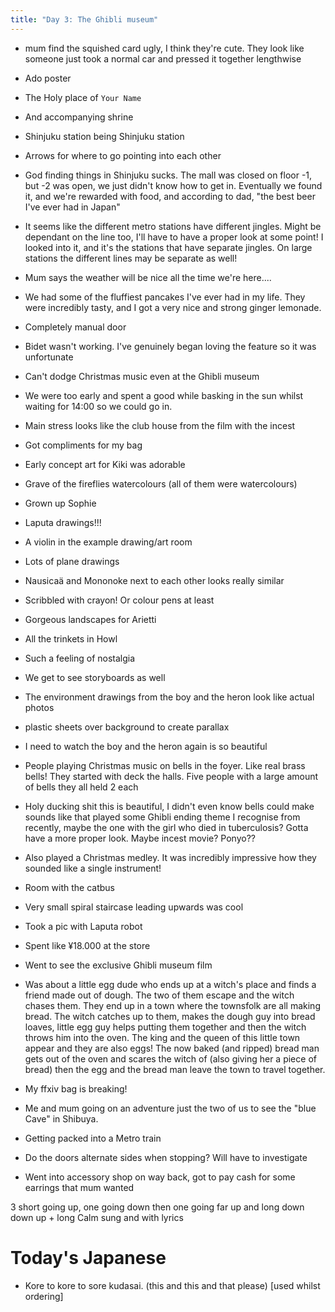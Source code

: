 ```yaml
---
title: "Day 3: The Ghibli museum"
---
```


* mum find the squished card ugly, I think they're cute. They look like someone just took a normal car and pressed it together lengthwise
* Ado poster
* The Holy place of `Your Name`
* And accompanying shrine 
* Shinjuku station being Shinjuku station 
* Arrows for where to go pointing into each other
* God finding things in Shinjuku sucks. The mall was closed on floor -1, but -2 was open, we just didn't know how to get in. Eventually we found it, and we're rewarded with food, and according to dad, "the best beer I've ever had in Japan"
* It seems like the different metro stations have different jingles. Might be dependant on the line too, I'll have to have a proper look at some point! I looked into it, and it's the stations that have separate jingles. On large stations the different lines may be separate as well!
* Mum says the weather will be nice all the time we're here....
* We had some of the fluffiest pancakes I've ever had in my life. They were incredibly tasty, and I got a very nice and strong ginger lemonade.
* Completely manual door
* Bidet wasn't working. I've genuinely began loving the feature so it was unfortunate

* Can't dodge Christmas music even at the Ghibli museum
* We were too early and spent a good while basking in the sun whilst waiting for 14:00 so we could go in.
* Main stress looks like the club house from the film with the incest
* Got compliments for my bag 
* Early concept art for Kiki was adorable
* Grave of the fireflies watercolours (all of them were watercolours)
* Grown up Sophie
* Laputa drawings!!!
* A violin in the example drawing/art room
* Lots of plane drawings
* Nausicaä and Mononoke next to each other looks really similar
* Scribbled with crayon! Or colour pens at least
* Gorgeous landscapes for Arietti
* All the trinkets in Howl
* Such a feeling of nostalgia
* We get to see storyboards as well
* The environment drawings from the boy and the heron look like actual photos
* plastic sheets over background to create parallax
* I need to watch the boy and the heron again is so beautiful
* People playing Christmas music on bells in the foyer. Like real brass bells! They started with deck the halls. Five people with a large amount of bells they all held 2 each
* Holy ducking shit this is beautiful, I didn't even know bells could make sounds like that played some Ghibli ending theme I recognise from recently, maybe the one with the girl who died in tuberculosis? Gotta have a more proper look. Maybe incest movie? Ponyo??
* Also played a Christmas medley. It was incredibly impressive how they sounded like a single instrument!
* Room with the catbus
* Very small spiral staircase leading upwards was cool
* Took a pic with Laputa robot
* Spent like ¥18.000 at the store
* Went to see the exclusive Ghibli museum film
* Was about a little egg dude who ends up at a witch's place and finds a friend made out of dough. The two of them escape and the witch chases them. They end up in a town where the townsfolk are all making bread. The witch catches up to them, makes the dough guy into bread loaves, little egg guy helps putting them together and then the witch throws him into the oven. The king and the queen of this little town appear and they are also eggs! The now baked (and ripped) bread man gets out of the oven and scares the witch of (also giving her a piece of bread) then the egg and the bread man leave the town to travel together.
* My ffxiv bag is breaking!
* Me and mum going on an adventure just the two of us to see the "blue Cave" in Shibuya.
* Getting packed into a Metro train
* Do the doors alternate sides when stopping? Will have to investigate
* Went into accessory shop on way back, got to pay cash for some earrings that mum wanted

3 short going up, one going down then one going far up and long down down up + long 
Calm sung and with lyrics

# Today's Japanese
* Kore to kore to sore kudasai. (this and this and that please) [used whilst ordering]
